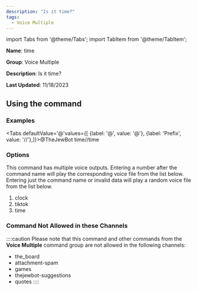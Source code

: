 ```yaml
---
description: "Is it time?"
tags:
  - Voice Multiple
---
```

import Tabs from '@theme/Tabs';
import TabItem from '@theme/TabItem';

**Name**: time

**Group**: Voice Multiple

**Description**: Is it time?

**Last Updated**: 11/18/2023

## Using the command

### Examples
<Tabs defaultValue='@'values={[ {label: '@', value: '@'}, {label: 'Prefix', value: '//'},]}><TabItem value='@'>@TheJewBot time</TabItem><TabItem value='//'>//time</TabItem></Tabs>

### Options

This command has multiple voice outputs. Entering a number after the command name will play the corresponding voice file from the list below. Entering just the command name or invalid data will play a random voice file from the list below.

 1. clock
 1. tiktok
 1. time

### Command Not Allowed in these Channels
::::caution Please note that this command and other commands from the **Voice Multiple** command group are not allowed in the following channels:
- the_board
- attachment-spam
- games
- thejewbot-suggestions
- quotes
::::